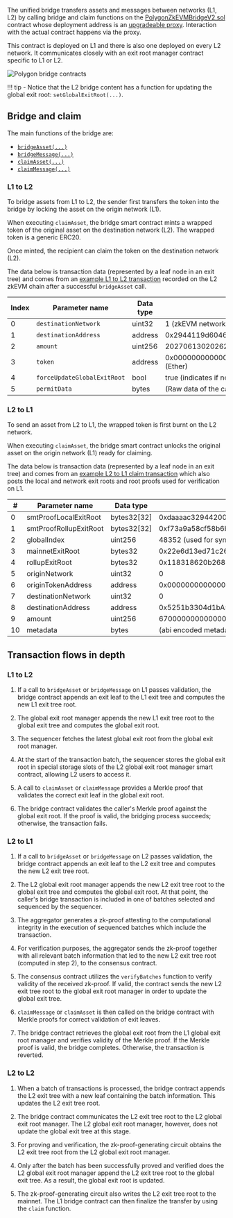 The unified bridge transfers assets and messages between networks (L1, L2) by calling bridge and claim functions on the [PolygonZkEVMBridgeV2.sol](https://github.com/0xPolygonHermez/zkevm-contracts/blob/main/contracts/v2/PolygonZkEVMBridgeV2.sol) contract whose deployment address is an [upgradeable proxy](https://etherscan.io/address/0x2a3DD3EB832aF982ec71669E178424b10Dca2EDe#code). Interaction with the actual contract happens via the proxy.

This contract is deployed on L1 and there is also one deployed on every L2 network. It communicates closely with an exit root manager contract specific to L1 or L2.

![Polygon bridge contracts](../../../../img/zkEVM/bridge-l1-l2.png)

!!! tip
    - Notice that the L2 bridge content has a function for updating the global exit root: `setGlobalExitRoot(...)`.

## Bridge and claim

The main functions of the bridge are:

- [`bridgeAsset(...)`](https://github.com/0xPolygonHermez/zkevm-contracts/blob/1ad7089d04910c319a257ff4f3674ffd6fc6e64e/contracts/v2/PolygonZkEVMBridgeV2.sol#L204)
- [`bridgeMessage(...)`](https://github.com/0xPolygonHermez/zkevm-contracts/blob/1ad7089d04910c319a257ff4f3674ffd6fc6e64e/contracts/v2/PolygonZkEVMBridgeV2.sol#L325)
- [`claimAsset(...)`](https://github.com/0xPolygonHermez/zkevm-contracts/blob/1ad7089d04910c319a257ff4f3674ffd6fc6e64e/contracts/v2/PolygonZkEVMBridgeV2.sol#L446)
 - [`claimMessage(...)`](https://github.com/0xPolygonHermez/zkevm-contracts/blob/1ad7089d04910c319a257ff4f3674ffd6fc6e64e/contracts/v2/PolygonZkEVMBridgeV2.sol#L599) 

### L1 to L2

To bridge assets from L1 to L2, the sender first transfers the token into the bridge by locking the asset on the origin network (L1). 

When executing `claimAsset`, the bridge smart contract mints a wrapped token of the original asset on the destination network (L2). The wrapped token is a generic ERC20.

Once minted, the recipient can claim the token on the destination network (L2).

The data below is transaction data (represented by a leaf node in an exit tree) and comes from an [example L1 to L2 transaction](https://etherscan.io/tx/0xddbff67ac10c27db39c8e49a36871eba319528286752188e1730fbfdcb184f1b) recorded on the L2 zkEVM chain after a successful `bridgeAsset` call.

| Index | Parameter name                     | Data type   | Example value                              |
|------|---------------------------|---------|--------------------------------------------|
| 0    | `destinationNetwork`        | uint32  | 1  (zkEVM network)                                        |
| 1    | `destinationAddress`        | address | 0x2944119d60465AE2f4E6C587fCc669214a5094E1 |
| 2    | `amount`                    | uint256 | 20270613020262720                          |
| 3    | `token`                     | address | 0x0000000000000000000000000000000000000000 (Ether) |
| 4    | `forceUpdateGlobalExitRoot` | bool    | true (indicates if new global exit root is updated)                                      |
| 5    | `permitData`               | bytes   | (Raw data of the call `permit` of the token)         |

### L2 to L1

To send an asset from L2 to L1, the wrapped token is first burnt on the L2 network.

When executing `claimAsset`, the bridge smart contract unlocks the original asset on the origin network (L1) ready for claiming.

The data below is transaction data (represented by a leaf node in an exit tree) and comes from an [example L2 to L1 claim transaction](https://etherscan.io/tx/0x70f7f550cded85e21e0893b6ea5aae3dd2b998021ce449770fa78a967bc44f79) which also posts the local and network exit roots and root proofs used for verification on L1.

| #  | Parameter name                   | Data type        | Example value                                                              |
|----|------------------------|-------------|--------------------------------------------------------------------|
| 0  | smtProofLocalExitRoot  | bytes32[32] | 0xdaaaac32944200f40bbf1e208472...                                  |
| 1  | smtProofRollupExitRoot | bytes32[32] | 0xf73a9a58cf58b6ba6a4cc7b4951a...                                  |
| 2  | globalIndex            | uint256     | 48352 (used for synchronizing)                                                             |
| 3  | mainnetExitRoot        | bytes32     | 0x22e6d13ed71c26a403b8bae97755fc215744bfa490d108aa8d14386fef41de02 |
| 4  | rollupExitRoot         | bytes32     | 0x118318620b268cc322953926c3b45092e573af034ddf75c143456b2886a844ef |
| 5  | originNetwork          | uint32      | 0                                                                  |
| 6  | originTokenAddress     | address     | 0x0000000000000000000000000000000000000000                         |
| 7  | destinationNetwork     | uint32      | 0                                                                  |
| 8  | destinationAddress     | address     | 0x5251b3304d1bA5834fd227c2842AA82aC50412E6                         |
| 9  | amount                 | uint256     | 67000000000000000                                                  |
| 10 | metadata               | bytes       |            (abi encoded metadata if any, empty otherwise)                  |

## Transaction flows in depth

### L1 to L2

1. If a call to `bridgeAsset` or `bridgeMessage` on L1 passes validation, the bridge contract appends an exit leaf to the L1 exit tree and computes the new L1 exit tree root.

2. The global exit root manager appends the new L1 exit tree root to the global exit tree and computes the global exit root.

3. The sequencer fetches the latest global exit root from the global exit root manager.

4. At the start of the transaction batch, the sequencer stores the global exit root in special storage slots of the L2 global exit root manager smart contract, allowing L2 users to access it.

5. A call to `claimAsset` or `claimMessage` provides a Merkle proof that validates the correct exit leaf in the global exit root.

6. The bridge contract validates the caller's Merkle proof against the global exit root. If the proof is valid, the bridging process succeeds; otherwise, the transaction fails.

### L2 to L1

1. If a call to `bridgeAsset` or `bridgeMessage` on L2 passes validation, the bridge contract appends an exit leaf to the L2 exit tree and computes the new L2 exit tree root.

2. The L2 global exit root manager appends the new L2 exit tree root to the global exit tree and computes the global exit root. At that point, the caller's bridge transaction is included in one of batches selected and sequenced by the sequencer.

3. The aggregator generates a zk-proof attesting to the computational integrity in the execution of sequenced batches which include the transaction.

4. For verification purposes, the aggregator sends the zk-proof together with all relevant batch information that led to the new L2 exit tree root (computed in step 2), to the consensus contract.

5. The consensus contract utilizes the `verifyBatches` function to verify validity of the received zk-proof. If valid, the contract sends the new L2 exit tree root to the global exit root manager in order to update the global exit tree.

6. `claimMessage` or `claimAsset` is then called on the bridge contract with Merkle proofs for correct validation of exit leaves.

7. The bridge contract retrieves the global exit root from the L1 global exit root manager and verifies validity of the Merkle proof. If the Merkle proof is valid, the bridge completes. Otherwise, the transaction is reverted.

### L2 to L2

1. When a batch of transactions is processed, the bridge contract appends the L2 exit tree with a new leaf containing the batch information. This updates the L2 exit tree root.

2. The bridge contract communicates the L2 exit tree root to the L2 global exit root manager. The L2 global exit root manager, however, does not update the global exit tree at this stage.

3. For proving and verification, the zk-proof-generating circuit obtains the L2 exit tree root from the L2 global exit root manager.

4. Only after the batch has been successfully proved and verified does the L2 global exit root manager append the L2 exit tree root to the global exit tree. As a result, the global exit root is updated.

5. The zk-proof-generating circuit also writes the L2 exit tree root to the mainnet. The L1 bridge contract can then finalize the transfer by using the `claim` function.